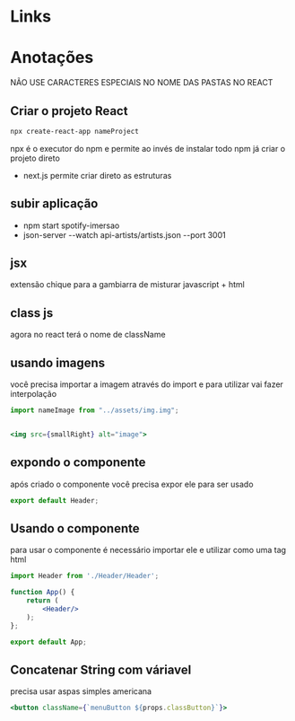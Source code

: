 # Links

# Anotações

NÃO USE CARACTERES ESPECIAIS NO NOME DAS PASTAS NO REACT

## Criar o projeto React

```bash
npx create-react-app nameProject
```

npx é o executor do npm e permite ao invés de instalar todo npm já criar o projeto direto

- next.js permite criar direto as estruturas

## subir aplicação

- npm start spotify-imersao
- json-server --watch api-artists/artists.json --port 3001

## jsx

extensão chique para a gambiarra de misturar javascript + html

## class js

agora no react terá o nome de className

## usando imagens

você precisa importar a imagem através do import e para utilizar vai fazer interpolação

```jsx
import nameImage from "../assets/img.img";


<img src={smallRight} alt="image">
```

## expondo o componente

após criado o componente você precisa expor ele para ser usado

```jsx
export default Header;
```

## Usando o componente 

para usar o componente é necessário importar ele e utilizar como uma tag html

```jsx
import Header from './Header/Header';

function App() {
    return (
        <Header/>
    );
};

export default App;
```

## Concatenar String com váriavel 
precisa usar aspas simples americana
```jsx
<button className={`menuButton ${props.classButton}`}>
```